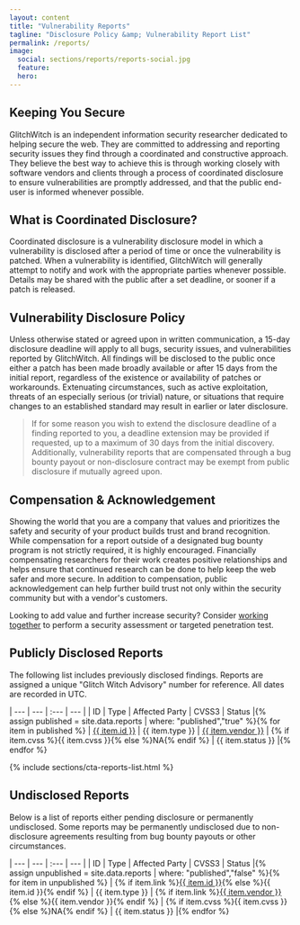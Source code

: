 ```yaml
---
layout: content
title: "Vulnerability Reports"
tagline: "Disclosure Policy &amp; Vulnerability Report List"
permalink: /reports/
image:
  social: sections/reports/reports-social.jpg
  feature:
  hero:
---
```

## Keeping You Secure
GlitchWitch is an independent information security researcher dedicated to helping secure the web. They are committed to addressing and reporting security issues they find through a coordinated and constructive approach. They believe the best way to achieve this is through working closely with software vendors and clients through a process of coordinated disclosure to ensure vulnerabilities are promptly addressed, and that the public end-user is informed whenever possible.

## What is Coordinated Disclosure?
Coordinated disclosure is a vulnerability disclosure model in which a vulnerability is disclosed after a period of time or once the vulnerability is patched. When a vulnerability is identified, GlitchWitch will generally attempt to notify and work with the appropriate parties whenever possible. Details may be shared with the public after a set deadline, or sooner if a patch is released.

## Vulnerability Disclosure Policy
Unless otherwise stated or agreed upon in written communication, a 15-day disclosure deadline will apply to all bugs, security issues, and vulnerabilities reported by GlitchWitch. All findings will be disclosed to the public once either a patch has been made broadly available or after 15 days from the initial report, regardless of the existence or availability of patches or workarounds. Extenuating circumstances, such as active exploitation, threats of an especially serious (or trivial) nature, or situations that require changes to an established standard may result in earlier or later disclosure.

>If for some reason you wish to extend the disclosure deadline of a finding reported to you, a deadline extension may be provided if requested, up to a maximum of 30 days from the initial discovery. Additionally, vulnerability reports that are compensated through a bug bounty payout or non-disclosure contract may be exempt from public disclosure if mutually agreed upon.

## Compensation & Acknowledgement
Showing the world that you are a company that values and prioritizes the safety and security of your product builds trust and brand recognition. While compensation for a report outside of a designated bug bounty program is not strictly required, it is highly encouraged. Financially compensating researchers for their work creates positive relationships and helps ensure that continued research can be done to help keep the web safer and more secure. In addition to compensation, public acknowledgement can help further build trust not only within the security community but with a vendor's customers.

Looking to add value and further increase security? Consider [working together](/services) to perform a security assessment or targeted penetration test.

## Publicly Disclosed Reports

The following list includes previously disclosed findings. Reports are assigned a unique "Glitch Witch Advisory" number for reference. All dates are recorded in UTC.

| --- | --- | :--- | --- |
| ID | Type | Affected Party | CVSS3 | Status |{% assign published = site.data.reports | where: "published","true" %}{% for item in published %}
| <a href="{% if item.link %}{{ item.link }}{% else %}{{ site.url }}/reports/{{ item.id | remove: 'GWA-2018-00' }}{% endif %}">{{ item.id }}</a> | <span title="{{item.type-long}}">{{ item.type }}</span> | <a href="{% if item.link %}{{ item.link }}{% else %}{{ site.url }}/reports/{{ item.id | remove: 'GWA-2018-00' }}{% endif %}/">{{ item.vendor }}</a> | {% if item.cvss %}<span title="{{item.cvss-string}}">{{ item.cvss }}</span>{% else %}<span title="Not Available">NA</span>{% endif %} | {{ item.status }} |{% endfor %}

{% include sections/cta-reports-list.html %}

## Undisclosed Reports

Below is a list of reports either pending disclosure or permanently undisclosed. Some reports may be permanently undisclosed due to non-disclosure agreements resulting from bug bounty payouts or other circumstances.

| --- | --- | :--- | --- |
| ID | Type | Affected Party | CVSS3 | Status |{% assign unpublished = site.data.reports | where: "published","false" %}{% for item in unpublished %}
| {% if item.link %}<a href="{{ item.link }}">{{ item.id }}</a>{% else %}{{ item.id }}{% endif %} | <span title="{{item.type-long}}">{{ item.type }}</span> | {% if item.link %}<a href="{{ item.link }}/">{{ item.vendor }}</a>{% else %}{{ item.vendor }}{% endif %} | {% if item.cvss %}<span title="{{item.cvss-string}}">{{ item.cvss }}</span>{% else %}<span title="Not Available">NA</span>{% endif %} | {{ item.status }} |{% endfor %}
